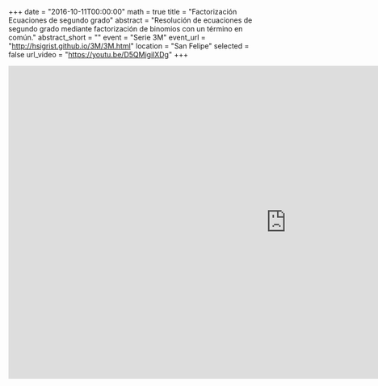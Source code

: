 +++
date = "2016-10-11T00:00:00"
math = true
title = "Factorización Ecuaciones de segundo grado"
abstract = "Resolución de ecuaciones de segundo grado mediante factorización de binomios con un término en común."
abstract_short = ""
event = "Serie 3M"
event_url = "http://hsigrist.github.io/3M/3M.html"
location = "San Felipe"
selected = false
url_video = "https://youtu.be/D5QMigilXDg"
+++
<iframe width="1100" height="620" src="https://www.youtube.com/embed/D5QMigilXDg?rel=0&amp;controls=0&amp;showinfo=0" frameborder="0" allowfullscreen></iframe>
